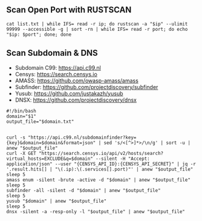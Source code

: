 ## Scan Open Port with RUSTSCAN

```
cat list.txt | while IFS= read -r ip; do rustscan -a "$ip" --ulimit 99999 --accessible -g | sort -rn | while IFS= read -r port; do echo "$ip: $port"; done; done
```
## Scan Subdomain & DNS
- Subdomain C99: https://api.c99.nl 
- Censys: https://search.censys.io
- AMASS: https://github.com/owasp-amass/amass
- Subfinder: https://github.com/projectdiscovery/subfinder
- Yusub: https://github.com/justakazh/yusub
- DNSX: https://github.com/projectdiscovery/dnsx

```
#!/bin/bash
domain="$1"
output_file="$domain.txt"


curl -s "https://api.c99.nl/subdomainfinder?key={key}&domain=$domain&format=json" | sed 's/<[^>]*>/\n/g' | sort -u | anew "$output_file"
curl -X GET "https://search.censys.io/api/v2/hosts/search?virtual_hosts=EXCLUDE&q=$domain" --silent -H "Accept: application/json" --user "{CENSYS_API_ID}:{CENSYS_API_SECRET}" | jq -r '.result.hits[] | "\(.ip):\(.services[].port)"' | anew "$output_file"
sleep 5
amass enum -silent -brute -active -d "$domain" | anew "$output_file"
sleep 5
subfinder -all -silent -d "$domain" | anew "$output_file"
sleep 5
yusub "$domain" | anew "$output_file"
sleep 5
dnsx -silent -a -resp-only -l "$output_file" | anew "$output_file"
```
